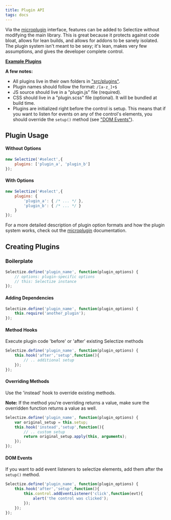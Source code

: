 ```yaml
---
title: Plugin API
tags: docs
---
```


Via the [microplugin](https://github.com/brianreavis/microplugin.js) interface,
features can be added to Selectize without modifying the main library.
This is great because it protects against code bloat, allows for lean builds,
and allows for addons to be sanely isolated. The plugin system isn't meant
to be sexy; it's lean, makes very few assumptions, and gives the developer
complete control.

[**Example Plugins**](examples/plugins)

**A few notes:**
- All plugins live in their own folders in ["src/plugins"](https://github.com/orchidjs/orchid-select/tree/master/src/plugins).
- Plugin names should follow the format: `/[a-z_]+$`
- JS source should live in a "plugin.js" file (required).
- CSS should live in a "plugin.scss" file (optional). It will be bundled at build time.
- Plugins are initialized right before the control is setup.
  This means that if you want to listen for events on any of the control's
  elements, you should override the `setup()` method (see ["DOM Events"](#dom-events)).

## Plugin Usage

#### Without Options

```js
new Selectize('#select',{
	plugins: ['plugin_a', 'plugin_b']
});
```

#### With Options

```js
new Selectize('#select',{
	plugins: {
		'plugin_a': { /* ... */ },
		'plugin_b': { /* ... */ }
	}
});
```

For a more detailed description of plugin option formats and how the plugin system works, check out the [microplugin](https://github.com/brianreavis/microplugin.js) documentation.


## Creating Plugins


### Boilerplate

```js
Selectize.define('plugin_name', function(plugin_options) {
	// options: plugin-specific options
	// this: Selectize instance
});
```

#### Adding Dependencies

```js
Selectize.define('plugin_name', function(plugin_options) {
	this.require('another_plugin');
});
```

#### Method Hooks

Execute plugin code 'before' or 'after' existing Selectize methods

```js
Selectize.define('plugin_name', function(plugin_options) {
	this.hook('after','setup',function(){
		// .. additional setup
	});
});
```

#### Overriding Methods
Use the 'instead' hook to override existing methods.

**Note:** If the method you're overriding returns a value, make sure the
overridden function returns a value as well.

```js
Selectize.define('plugin_name', function(plugin_options) {
	var original_setup = this.setup;
	this.hook('instead','setup',function(){
		// .. custom setup
		return original_setup.apply(this, arguments);
	});
});
```


#### DOM Events
If you want to add event listeners to selectize elements, add them after the `setup()` method.

```js
Selectize.define('plugin_name', function(plugin_options) {
	this.hook('after','setup',function(){
		this.control.addEventListener('click',function(evt){
			alert('the control was clicked');
		});
	});
});
```
